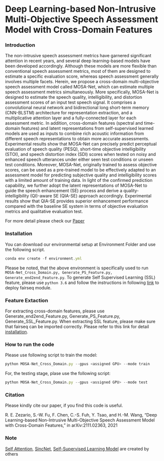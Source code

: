 # Deep Learning-based Non-Intrusive Multi-Objective Speech Assessment Model with Cross-Domain Features

### Introduction ###

The non-intrusive speech assessment metrics have garnered significant attention in recent years, and several deep learning-based models have been developed accordingly. 
Although these models are more flexible than conventional speech assessment metrics, most of them are designed to estimate a specific evaluation score, whereas speech assessment generally involves multiple facets. Herein, we propose a cross-domain multi-objective speech assessment model called MOSA-Net, which can estimate multiple speech assessment metrics simultaneously. More specifically, MOSA-Net is designed to estimate the speech quality, intelligibility, and distortion assessment scores of an input test speech signal. It comprises a convolutional neural network and bidirectional long short-term memory (CNN-BLSTM) architecture for representation extraction, and a multiplicative attention layer and a fully-connected layer for each assessment metric. In addition, cross-domain features (spectral and time-domain features) and latent representations from self-supervised learned models are used as inputs to combine rich acoustic information from different speech representations to obtain more accurate assessments. Experimental results show that MOSA-Net can precisely predict perceptual evaluation of speech quality (PESQ), short-time objective intelligibility (STOI), and speech distortion index (SDI) scores when tested on noisy and enhanced speech utterances under either seen test conditions or unseen test conditions. Moreover, MOSA-Net, originally trained to assess objective scores, can be used as a pre-trained model to be effectively adapted to an assessment model for predicting subjective quality and intelligibility scores with a limited amount of training data. In light of the confirmed prediction capability, we further adopt the latent representations of MOSA-Net to guide the speech enhancement (SE) process and derive a quality-intelligibility (QI)-aware SE (QIA-SE) approach accordingly. Experimental results show that QIA-SE provides superior enhancement performance compared with the baseline SE system in terms of objective evaluation metrics and qualitative evaluation test.

For more detail please check our <a href="https://arxiv.org/pdf/2111.02363v2.pdf" target="_blank">Paper</a>

### Installation ###

You can download our environmental setup at Environment Folder and use the following script.
```js
conda env create -f environment.yml
```

Please be noted, that the above environment is specifically used to run ```MOSA-Net_Cross_Domain.py, Generate_PS_Feature.py, Generate_end2end_Feature.py```. To generate Self Supervised Learning (SSL) feature, please use ```python 3.6``` and follow the instructions in following <a href="https://github.com/pytorch/fairseq" target="_blank">link</a> to deploy fairseq module.  
### Feature Extaction ###

For extracting cross-domain features, please use Generate_end2end_Feature.py, Generate_PS_Feature.py, Generate_SSL_Feature.py. When extracting SSL feature, please make sure that fairseq can be imported correctly. Please refer to this link for detail <a href="https://github.com/pytorch/fairseq" target="_blank">installation</a>. 

### How to run the code ###

Please use following script to train the model:
```js
python MOSA-Net_Cross_Domain.py --gpus <assigned GPU> --mode train
```
For, the testing stage, plase use the following script:
```js
python MOSA-Net_Cross_Domain.py --gpus <assigned GPU> --mode test
```

### Citation ###

Please kindly cite our paper, if you find this code is useful.

<a id="1"></a> 
R. E. Zezario, S.-W. Fu, F. Chen, C.-S. Fuh, Y. Tsao, and H.-M. Wang, “Deep Learning-based Non-Intrusive Multi-Objective Speech Assessment Model with Cross-Domain Features,” in arXiv:2111.02363, 2021

### Note ###

<a href="https://github.com/CyberZHG/keras-self-attention" target="_blank">Self Attention</a>, <a href="https://github.com/grausof/keras-sincnet" target="_blank">SincNet</a>, <a href="https://github.com/pytorch/fairseq" target="_blank">Self-Supervised Learning Model</a> are created by others
